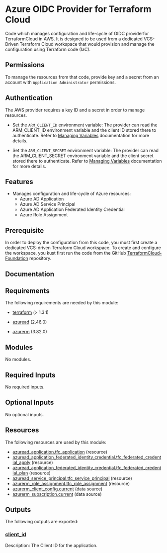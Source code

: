 <!-- BEGIN_TF_DOCS -->
# Azure OIDC Provider for Terraform Cloud

Code which manages configuration and life-cycle of OIDC providerfor
TerraformCloud in AWS. It is designed to be used from a dedicated
VCS-Driven Terraform Cloud workspace that would provision and manage
the configuration using Terraform code (IaC).

## Permissions

To manage the resources from that code, provide key and a secret from an account
with `Application Administrator` permissions.

## Authentication

The AWS provider requires a key ID and a secret in order to manage resources.

- Set the `ARM_CLIENT_ID` environment variable: The provider can read the ARM\_CLIENT\_ID environment variable and the client ID stored there to authenticate. Refer to [Managing Variables](https://developer.hashicorp.com/terraform/cloud-docs/workspaces/variables/managing-variables) documentation for more details.

- Set the `ARM_CLIENT_SECRET` environment variable: The provider can read the ARM\_CLIENT\_SECRET environment variable and the client secret stored there to authenticate. Refer to [Managing Variables](https://developer.hashicorp.com/terraform/cloud-docs/workspaces/variables/managing-variables) documentation for more details.

## Features

- Manages configuration and life-cycle of Azure resources:
  - Azure AD Application
  - Azure AD Service Principal
  - Azure AD Application Federated Identity Credential
  - Azure Role Assignment

## Prerequisite

In order to deploy the configuration from this code, you must first create
a dedicated VCS-driven Terraform Cloud workspace. To create and configure
the workspace, you kust first run the code from the GitHub
[TerraformCloud-Foundation](https://github.com/benyboy84/TerraformCloud-Foundation) repository.

## Documentation

## Requirements

The following requirements are needed by this module:

- <a name="requirement_terraform"></a> [terraform](#requirement\_terraform) (> 1.3.1)

- <a name="requirement_azuread"></a> [azuread](#requirement\_azuread) (2.46.0)

- <a name="requirement_azurerm"></a> [azurerm](#requirement\_azurerm) (3.82.0)

## Modules

No modules.

## Required Inputs

No required inputs.

## Optional Inputs

No optional inputs.

## Resources

The following resources are used by this module:

- [azuread_application.tfc_application](https://registry.terraform.io/providers/hashicorp/azuread/2.46.0/docs/resources/application) (resource)
- [azuread_application_federated_identity_credential.tfc_federated_credential_apply](https://registry.terraform.io/providers/hashicorp/azuread/2.46.0/docs/resources/application_federated_identity_credential) (resource)
- [azuread_application_federated_identity_credential.tfc_federated_credential_plan](https://registry.terraform.io/providers/hashicorp/azuread/2.46.0/docs/resources/application_federated_identity_credential) (resource)
- [azuread_service_principal.tfc_service_principal](https://registry.terraform.io/providers/hashicorp/azuread/2.46.0/docs/resources/service_principal) (resource)
- [azurerm_role_assignment.tfc_role_assignment](https://registry.terraform.io/providers/hashicorp/azurerm/3.82.0/docs/resources/role_assignment) (resource)
- [azurerm_client_config.current](https://registry.terraform.io/providers/hashicorp/azurerm/3.82.0/docs/data-sources/client_config) (data source)
- [azurerm_subscription.current](https://registry.terraform.io/providers/hashicorp/azurerm/3.82.0/docs/data-sources/subscription) (data source)

## Outputs

The following outputs are exported:

### <a name="output_client_id"></a> [client\_id](#output\_client\_id)

Description: The Client ID for the application.

<!-- markdownlint-enable -->

<!-- END_TF_DOCS -->
